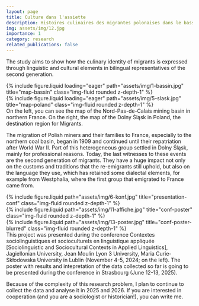 ```yaml
---
layout: page
title: Culture dans l'assiette
description: Histoires culinaires des migrantes polonaises dans le bassin minier du Nord-Pas-de-Calais
img: assets/img/12.jpg
importance: 1
category: research
related_publications: false
---
```


The study aims to show how the culinary identity of migrants is expressed through linguistic and cultural elements in bilingual representatives of the second generation.

<div class="row">
    <div class="col-sm mt-3 mt-md-0">
        {% include figure.liquid loading="eager" path="assets/img/1-bassin.jpg" title="map-bassin" class="img-fluid rounded z-depth-1" %}
    </div>
    <div class="col-sm mt-3 mt-md-0">
        {% include figure.liquid loading="eager" path="assets/img/5-slask.jpg" title="map-poland" class="img-fluid rounded z-depth-1" %}
    </div>
</div>
<div class="caption">
    On the left, you can see the map of the Nord-Pas-de-Calais mining basin in northern France. On the right, the map of the Dolny Śląsk in Poland, the destination region for Migrants.
</div>

The migration of Polish miners and their families to France, especially to the northern coal basin, began in 1909 and continued until their repatriation after World War II. Part of this heterogeneous group settled in Dolny Śląsk, mainly for professional reasons. Today, the last witnesses to these events are the second generation of migrants. They have a huge impact not only on the customs and traditions that the re-emigrants still uphold, but also on the language they use, which has retained some dialectal elements, for example from Westphalia, where the first group that emigrated to France came from.

<div class="row justify-content-sm-center">
    <div class="col-sm-8 mt-3 mt-md-0">
        {% include figure.liquid path="assets/img/6-konf.jpg" title="presentation-conf" class="img-fluid rounded z-depth-1" %}
    </div>
    <div class="col-sm-4 mt-3 mt-md-0">
        {% include figure.liquid path="assets/img/11-affiche.jpg" title="conf-poster" class="img-fluid rounded z-depth-1" %}
    </div>
    <div class="col-sm-4 mt-3 mt-md-0">
        {% include figure.liquid path="assets/img/13-poster.jpg" title="conf-poster-blurred" class="img-fluid rounded z-depth-1" %}
    </div>
</div>
<div class="caption">
    This project was presented during the conference Contextes sociolinguistiques et socioculturels en linguistique appliquée [Sociolinguistic and Sociocultural Contexts in Applied Linguistics], Jagiellonian University, Jean Moulin Lyon 3 University, Maria Curie-Skłodowska University in Lublin (November 4-5, 2024; on the left). The poster with results and intepretation of the data collected so far is going to be presented during the conference in Strasbourg (June 12-13, 2025).
</div>

Because of the complexity of this research problem, I plan to continue to collect the data and analyse it in 2025 and 2026. If you are interested in cooperation (and you are a sociologist or historician!), you can write me.

